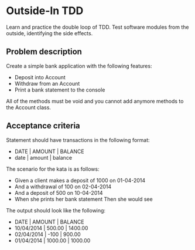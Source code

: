 # Outside-In TDD

Learn and practice the double loop of TDD. Test software modules from the outside, identifying the side effects.

## Problem description

Create a simple bank application with the following features:

- Deposit into Account
- Withdraw from an Account
- Print a bank statement to the console

All of the methods must be void and you cannot add anymore methods to the Account class.

## Acceptance criteria

Statement should have transactions in the following format:

- DATE | AMOUNT | BALANCE
- date | amount | balance

The scenario for the kata is as follows:

- Given a client makes a deposit of 1000 on 01-04-2014 
- And a withdrawal of 100 on 02-04-2014 
- And a deposit of 500 on 10-04-2014 
- When she prints her bank statement Then she would see

The output should look like the following:

- DATE | AMOUNT | BALANCE
- 10/04/2014 | 500.00 | 1400.00
- 02/04/2014	 | -100 | 900.00
- 01/04/2014	 | 1000.00	 | 1000.00
